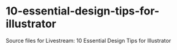 # 10-essential-design-tips-for-illustrator
Source files for Livestream: 10 Essential Design Tips for Illustrator
